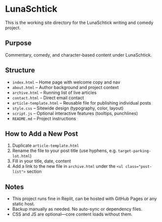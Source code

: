 # LunaSchtick

This is the working site directory for the LunaSchtick writing and comedy project.

## Purpose

Commentary, comedy, and character-based content under LunaSchtick. 

## Structure

- `index.html` – Home page with welcome copy and nav
- `about.html` – Author background and project context
- `archive.html` – Running list of live articles
- `contact.html` – Direct email contact
- `article-template.html` – Reusable file for publishing individual posts
- `style.css` – Sitewide design (typography, color, layout)
- `script.js` – Optional interactive features (tooltips, punchlines)
- `README.md` – Project instructions

## How to Add a New Post

1. Duplicate `article-template.html`
2. Rename the file to your post title (use hyphens, e.g. `target-parking-lot.html`)
3. Fill in your title, date, content
4. Add a link to the new file in `archive.html` under the `<ul class="post-list">` section

## Notes

- This project runs fine in Replit, can be hosted with GitHub Pages or any static host.
- Backup manually as needed. No auto-sync or dependency files.
- CSS and JS are optional—core content loads without them.
